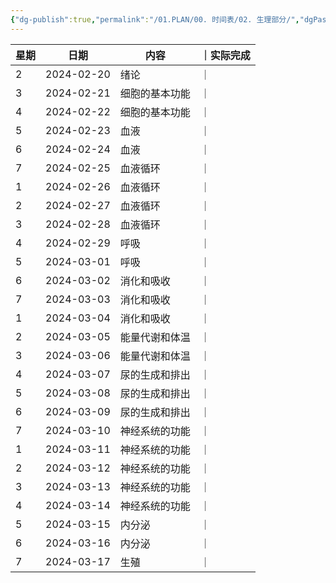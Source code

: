 ```yaml
---
{"dg-publish":true,"permalink":"/01.PLAN/00. 时间表/02. 生理部分/","dgPassFrontmatter":true}
---
```


| 星期 | 日期       | 内容           | ｜实际完成 |
| ---- | ---------- | -------------- | -------- |
| 2    | 2024-02-20 | 绪论           | ｜         |
| 3    | 2024-02-21 | 细胞的基本功能 | ｜         |
| 4    | 2024-02-22 | 细胞的基本功能 | ｜         |
| 5    | 2024-02-23 | 血液           | ｜         |
| 6    | 2024-02-24 | 血液           | ｜         |
| 7    | 2024-02-25 | 血液循环       | ｜         |
| 1    | 2024-02-26 | 血液循环       | ｜         |
| 2    | 2024-02-27 | 血液循环       | ｜         |
| 3    | 2024-02-28 | 血液循环       | ｜         |
| 4    | 2024-02-29 | 呼吸           | ｜         |
| 5    | 2024-03-01 | 呼吸           | ｜         |
| 6    | 2024-03-02 | 消化和吸收     | ｜         |
| 7    | 2024-03-03 | 消化和吸收     | ｜         |
| 1    | 2024-03-04 | 消化和吸收     | ｜         |
| 2    | 2024-03-05 | 能量代谢和体温 | ｜         |
| 3    | 2024-03-06 | 能量代谢和体温 | ｜         |
| 4    | 2024-03-07 | 尿的生成和排出 | ｜         |
| 5    | 2024-03-08 | 尿的生成和排出 | ｜         |
| 6    | 2024-03-09 | 尿的生成和排出 | ｜         |
| 7    | 2024-03-10 | 神经系统的功能 | ｜         |
| 1    | 2024-03-11 | 神经系统的功能 | ｜         |
| 2    | 2024-03-12 | 神经系统的功能 | ｜         |
| 3    | 2024-03-13 | 神经系统的功能 | ｜         |
| 4    | 2024-03-14 | 神经系统的功能 | ｜         |
| 5    | 2024-03-15 | 内分泌         | ｜         |
| 6    | 2024-03-16 | 内分泌         | ｜         |
| 7    | 2024-03-17 | 生殖           | ｜         |
